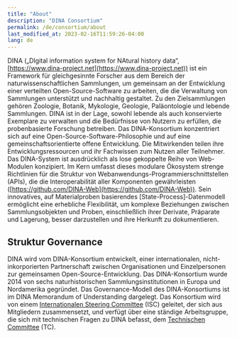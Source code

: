 ```yaml
---
title: "About"
description: "DINA Consortium"
permalink: /de/consortium/about
last_modified_at: 2023-02-16T11:59:26-04:00
lang: de
---
```


DINA („DIgital information system for NAtural history data“, [https://www.dina-project.net](https://www.dina-project.net)) ist ein Framework für gleichgesinnte Forscher aus dem Bereich der naturwissenschaftlichen Sammlungen, um gemeinsam an der Entwicklung einer verteilten Open-Source-Software zu arbeiten, die die Verwaltung von Sammlungen unterstützt und nachhaltig gestaltet. Zu den Zielsammlungen gehören Zoologie, Botanik, Mykologie, Geologie, Paläontologie und lebende Sammlungen. DINA ist in der Lage, sowohl lebende als auch konservierte Exemplare zu verwalten und die Bedürfnisse von Nutzern zu erfüllen, die probenbasierte Forschung betreiben. Das DINA-Konsortium konzentriert sich auf eine Open-Source-Software-Philosophie und auf eine gemeinschaftsorientierte offene Entwicklung. Die Mitwirkenden teilen ihre Entwicklungsressourcen und ihr Fachwissen zum Nutzen aller Teilnehmer. Das DINA-System ist ausdrücklich als lose gekoppelte Reihe von Web-Modulen konzipiert. Im Kern umfasst dieses modulare Ökosystem strenge Richtlinien für die Struktur von Webanwendungs-Programmierschnittstellen (APIs), die die Interoperabilität aller Komponenten gewährleisten ([https://github.com/DINA-Web](https://github.com/DINA-Web)). Sein innovatives, auf Materialproben basierendes [State-Process]-Datenmodell ermöglicht eine erhebliche Flexibilität, um komplexe Beziehungen zwischen Sammlungsobjekten und Proben, einschließlich ihrer Derivate, Präparate und Lagerung, besser darzustellen und ihre Herkunft zu dokumentieren.

## Struktur Governance

DINA wird vom DINA-Konsortium entwickelt, einer internationalen, nicht-inkorporierten Partnerschaft zwischen Organisationen und Einzelpersonen zur gemeinsamen Open-Source-Entwicklung. Das DINA-Konsortium wurde 2014 von sechs naturhistorischen Sammlungsinstitutionen in Europa und Nordamerika gegründet. Das Governance-Modell des DINA-Konsortiums ist im DINA Memorandum of Understanding dargelegt. Das Konsortium wird von einem [Internationalen Steering Committee](steering-committee) (ISC) geleitet, der sich aus Mitgliedern zusammensetzt, und verfügt über eine ständige Arbeitsgruppe, die sich mit technischen Fragen zu DINA befasst, dem [Technischen Committee](technical-committee) (TC).
